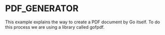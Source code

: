 # PDF_GENERATOR
This example explains the way to create a PDF document by Go itself. To do this process we are using a library called gofpdf. 
